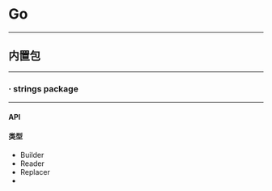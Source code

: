 # Go

---

## 内置包

---

### · strings package

---

#### API 

#### 类型

- Builder
- Reader
- Replacer
- 




